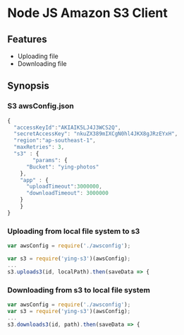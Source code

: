 # Node JS Amazon S3 Client

## Features

 * Uploading file
 * Downloading file


## Synopsis

### S3 awsConfig.json

```js
{
  "accessKeyId":"AKIAIK5LJ4J3WCS2Q",
  "secretAccessKey": "nkuZX389mIXCgN0hl4JKX8gJRzEYxH",
  "region":"ap-southeast-1",
  "maxRetries": 3,
  "s3" : {
		"params": {
      "Bucket": "ying-photos"
    },
    "app" : {
      "uploadTimeout":3000000,
      "downloadTimeout": 3000000
    }
	}
}
```

### Uploading from local file system to s3

```js
var awsConfig = require('./awsconfig');

var s3 = require('ying-s3')(awsConfig);
...
s3.uploads3(id, localPath).then(saveData => {
```

### Downloading from s3 to local file system

```js
var awsConfig = require('./awsconfig');
var s3 = require('ying-s3')(awsConfig);
...
s3.downloads3(id, path).then(saveData => {
```
